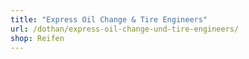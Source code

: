 ```yaml
---
title: "Express Oil Change & Tire Engineers"
url: /dothan/express-oil-change-und-tire-engineers/
shop: Reifen
---
```

